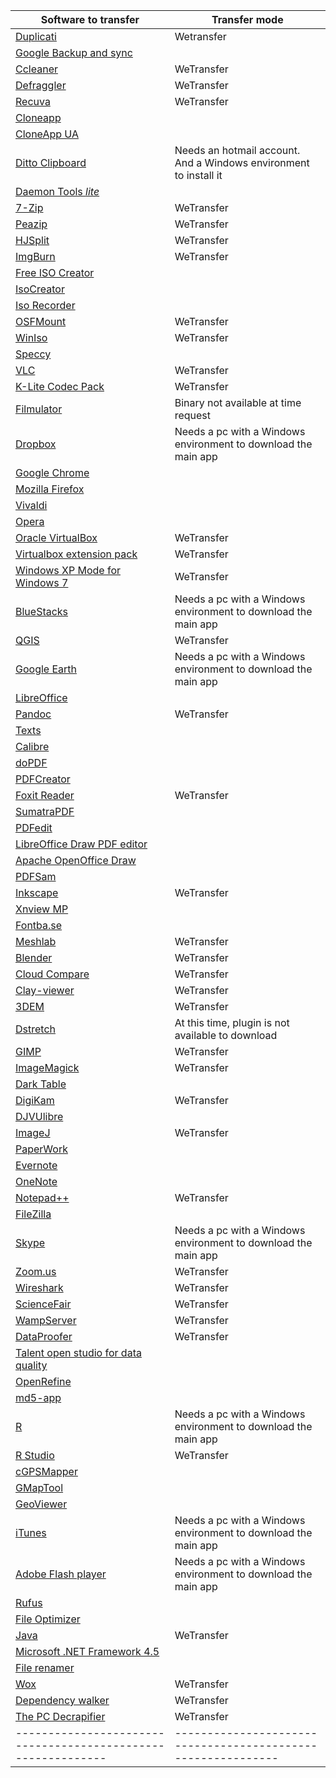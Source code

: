 | Software to transfer                     | Transfer mode                                                  |
| ------------------------------------------------------------ | ------------------------------------------------------------ |
| [Duplicati](https://www.duplicati.com/)                      | Wetransfer                                                   |
| [Google Backup and sync](https://www.google.com/drive/download/backup-and-sync/) |                                          |
| [Ccleaner](https://www.ccleaner.com/)                        | WeTransfer                                                   |
| [Defraggler](https://www.ccleaner.com/defraggler)            | WeTransfer                                                   |
| [Recuva](https://www.ccleaner.com/recuva)                    | WeTransfer                                                   |
| [Cloneapp](http://www.mirinsoft.com/download/category/2-cloneapp) |                                                         |
| [CloneApp UA](http://www.mirinsoft.com/download/category/13-ca-ua) |                                                        |
| [Ditto Clipboard](https://www.microsoft.com/en-us/p/ditto-clipboard/9nblggh3zbjq?rtc=1&ranMID=24542&ranEAID=TnL5HPStwNw&ranSiteID=TnL5HPStwNw-xUPCRvXAQestQG5TTcXtoQ&epi=TnL5HPStwNw-xUPCRvXAQestQG5TTcXtoQ&irgwc=1&OCID=AID2000142_aff_7593_1243925&tduid=(ir__wwnolxiwuskfryltkk0sohzj0e2xg3nagvo3xfww00)(7593)(1243925)(TnL5HPStwNw-xUPCRvXAQestQG5TTcXtoQ)()&irclickid=_wwnolxiwuskfryltkk0sohzj0e2xg3nagvo3xfww00&activetab=pivot:overviewtab) | Needs an hotmail account. And a Windows environment to install it |
| [Daemon Tools _lite_](https://www.daemon-tools.cc/products/dtLite) |                                                              |
| [7-Zip](https://www.7-zip.org/)                              | WeTransfer                                                              |
| [Peazip](https://www.peazip.org/)                            | WeTransfer                                                              |
| [HJSplit](https://www.usitility.com/es/hjsplit/)             | WeTransfer                                                              |
| [ImgBurn](http://www.imgburn.com/)                           |  WeTransfer                                                             |
| [Free ISO Creator](http://www.minidvdsoft.com/isocreator/download_free_iso_creator.html) |                                                              |
| [IsoCreator](https://sourceforge.net/projects/iso-creator-cs/) |                                                              |
| [Iso Recorder](http://isorecorder.alexfeinman.com/#/)        |                                                              |
| [OSFMount](https://www.osforensics.com/tools/mount-disk-images.html) |  WeTransfer                                                             |
| [WinIso](http://www.winiso.com/products/winiso-free.html)    |  WeTransfer                                                             |
| [Speccy](https://www.ccleaner.com/speccy)                    |                                                              |
| [VLC](http://www.videolan.org)                               | WeTransfer                                                   |
| [K-Lite Codec Pack](https://codecguide.com/download_kl.htm)  | WeTransfer                                                              |
| [Filmulator](https://github.com/CarVac/filmulator-gui/releases) | Binary not available at time request                         |
| [Dropbox](https://dropbox.com/)                              | Needs a pc with a Windows environment to download the main app |
| [Google Chrome](https://www.google.com/intl/es-419/chrome/)  |                                                              |
| [Mozilla Firefox](https://www.mozilla.org/es-AR/firefox/)    |                                                              |
| [Vivaldi](https://vivaldi.com/)                              |                                                              |
| [Opera](https://www.opera.com/es)                            |                                                              |
| [Oracle VirtualBox](https://www.virtualbox.org)              | WeTransfer                                                   |
| [Virtualbox extension pack](https://www.virtualbox.org/wiki/Downloads) | WeTransfer                                                   |
| [Windows XP Mode for Windows 7](https://www.microsoft.com/es-ar/download/details.aspx?id=8002) | WeTransfer                                                   |
| [BlueStacks](https://www.bluestacks.com/bluestacks-android-n.html) | Needs a pc with a Windows environment to download the main app |
| [QGIS](https://qgis.org/en/site/)                            | WeTransfer                                                   |
| [Google Earth](https://www.google.com/intl/es-419_ALL/earth/versions/#earth-pro) | Needs a pc with a Windows environment to download the main app |
| [LibreOffice](https://www.libreoffice.org/download/download/) |                                                              |
| [Pandoc](https://pandoc.org/installing.html)                 | WeTransfer                                                   |
| [Texts](http://www.texts.io/Texts-1.5.msi)                   |                                                              |
| [Calibre](https://calibre-ebook.com/download)                |                                                              |
| [doPDF](https://www.dopdf.com/download.html)                 |                                                              |
| [PDFCreator](https://www.pdfforge.org/pdfcreator/download)   |                                                              |
| [Foxit Reader](https://www.foxitsoftware.com/downloads/#Foxit-Reader/) | WeTransfer                                                   |
| [SumatraPDF](https://www.sumatrapdfreader.org/download.html) |                                                              |
| [PDFedit](http://pdfedit.cz/en/pdfedit_windows.html)         |                                                              |
| [LibreOffice Draw PDF editor](https://www.libreoffice.org/download/download/) |                                                              |
| [Apache OpenOffice Draw](https://www.openoffice.org/es/producto/draw.html) |                                                              |
| [PDFSam](https://pdfsam.org/es/download-pdfsam-basic/)       |                                                              |
| [Inkscape](https://inkscape.org/release/)                    | WeTransfer                                                   |
| [Xnview MP](https://www.xnview.com/en/xnviewmp/)             |                                                              |
| [Fontba.se](https://fontba.se/)                              |                                                              |
| [Meshlab](http://www.meshlab.net)                            | WeTransfer                                                   |
| [Blender](https://www.blender.org)                           | WeTransfer                                                   |
| [Cloud Compare](http://www.cloudcompare.org/release/index.html) | WeTransfer                                                   |
| [Clay-viewer](https://github.com/pissang/clay-viewer/releases) | WeTransfer                                                   |
| [3DEM](http://www.hangsim.com/files/3dem_setup.exe)          | WeTransfer                                                   |
| [Dstretch](http://www.dstretch.com)                          | At this time, plugin is not available to download            |
| [GIMP](https://www.gimp.org/)                                | WeTransfer                                                   |
| [ImageMagick](https://imagemagick.org/script/download.php#windows) | WeTransfer                                                   |
| [Dark Table](https://www.darktable.org/install/#windows)     |                                                              |
| [DigiKam](https://www.digikam.org/download/)                 | WeTransfer                                                   |
| [DJVUlibre](https://sourceforge.net/projects/djvu/files/DjVuLibre_Windows/) |                                                              |
| [ImageJ](https://imagej.nih.gov/ij/)                         | WeTransfer                                                   |
| [PaperWork](https://openpaper.work/en-us/)                   |                                                              |
| [Evernote](https://evernote.com)                             |                                                              |
| [OneNote](https://www.microsoft.com/en-us/p/onenote/9wzdncrfhvjl?ranMID=24542&ranEAID=TnL5HPStwNw&ranSiteID=TnL5HPStwNw-0bWFkjY_lWttiRhTw72ecw&epi=TnL5HPStwNw-0bWFkjY_lWttiRhTw72ecw&irgwc=1&OCID=AID2000142_aff_7593_1243925&tduid=(ir__wwnolxiwuskfryltkk0sohzj0e2xg3nobfo3xfww00)(7593)(1243925)(TnL5HPStwNw-0bWFkjY_lWttiRhTw72ecw)()&irclickid=_wwnolxiwuskfryltkk0sohzj0e2xg3nobfo3xfww00&activetab=pivot:overviewtab) |                                                              |
| [Notepad++](https://notepad-plus-plus.org/downloads/)        | WeTransfer                                                   |
| [FileZilla](https://filezilla-project.org/)                  |                                                              |
| [Skype](https://www.skype.com/es/get-skype/)                 | Needs a pc with a Windows environment to download the main app |
| [Zoom.us](https://zoom.us/download#client_4meeting)          | WeTransfer                                                   |
| [Wireshark](https://www.wireshark.org/#download)             | WeTransfer                                                   |
| [ScienceFair](http://sciencefair-app.com/)                   | WeTransfer                                                   |
| [WampServer](http://www.wampserver.com/en/#download-wrapper) | WeTransfer                                                   |
| [DataProofer](https://github.com/dataproofer/Dataproofer/releases) | WeTransfer                                                   |
| [Talent open studio for data quality](https://www.talend.com/products/data-quality/data-quality-open-studio/) |                                                              |
| [OpenRefine](http://openrefine.org/download.html)            |                                                              |
| [md5-app](https://github.com/mhmdkrmabd/md5-app/releases)    |                                                              |
| [R](http://cran.r-project.org/mirrors.html)                  | Needs a pc with a Windows environment to download the main app |
| [R Studio](https://rstudio.com/products/rstudio/download/)   | WeTransfer                                                   |
| [cGPSMapper](https://www.gpsfiledepot.com/tools/cgpsmapper.php) |                                                              |
| [GMapTool](https://www.gmaptool.eu/en/content/windows-setup) |                                                              |
| [GeoViewer](https://www.extensis.com/download-geoviewer)     |                                                              |
| [iTunes](https://www.apple.com/la/itunes/)                   | Needs a pc with a Windows environment to download the main app |
| [Adobe Flash player](https://get.adobe.com/es/flashplayer/)  | Needs a pc with a Windows environment to download the main app |
| [Rufus](https://rufus.ie/)                                   |                                                              |
| [File Optimizer](https://sourceforge.net/projects/nikkhokkho/files/latest/download) |                                                              |
| [Java](https://www.java.com/es/download/)                    | WeTransfer                                                   |
| [Microsoft .NET Framework 4.5](https://www.microsoft.com/es-ar/download/details.aspx?id=30653) |                                                              |
| [File renamer](http://www.joejoesoft.com/vcms/108/)          |                                                              |
| [Wox](https://github.com/Wox-launcher/Wox/releases)          | WeTransfer                                                   |
| [Dependency walker](http://www.dependencywalker.com/)        | WeTransfer                                                   |
| [The PC Decrapifier](https://www.pcdecrapifier.com/)         | WeTransfer                                                   |
| ------------------------------------------------------------ | ------------------------------------------------------------ |
